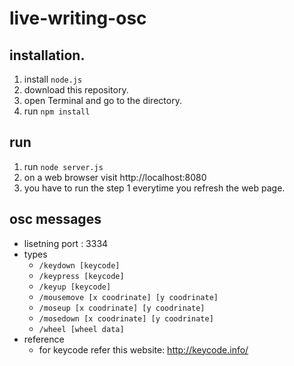# live-writing-osc

## installation. 

1. install `node.js` 
2. download this repository. 
3. open Terminal and go to the directory. 
4. run `npm install`

## run
1. run `node server.js`
2. on a web browser visit http://localhost:8080
3. you have to run the step 1 everytime you refresh the web page. 

## osc messages

- lisetning port : 3334
- types
   - `/keydown [keycode]`
   - `/keypress [keycode]`
   - `/keyup [keycode]`
   - `/mousemove [x coodrinate] [y coodrinate]`
   - `/moseup [x coodrinate] [y coodrinate]`
   - `/mosedown [x coodrinate] [y coodrinate]`
   - `/wheel [wheel data]`
- reference
   - for keycode refer this website: http://keycode.info/
